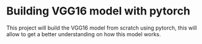 # Building VGG16 model with pytorch

This project will build the VGG16 model from scratch using pytorch, this will allow to get a better understanding on how this model works.